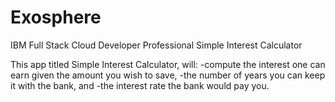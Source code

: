 # Exosphere
IBM Full Stack Cloud Developer Professional
Simple Interest Calculator

This app titled Simple Interest Calculator, will:
	-compute the interest one can earn given the amount you wish to save,
	-the number of years you can keep it with the bank, and
	-the interest rate the bank would pay you.

